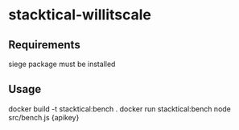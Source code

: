 # stacktical-willitscale

## Requirements
siege package must be installed

## Usage
docker build -t stacktical:bench .
docker run stacktical:bench node src/bench.js {apikey}
